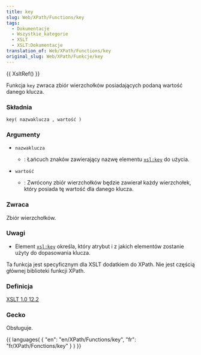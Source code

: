 ```yaml
---
title: key
slug: Web/XPath/Functions/key
tags:
  - Dokumentacje
  - Wszystkie_kategorie
  - XSLT
  - XSLT:Dokumentacje
translation_of: Web/XPath/Functions/key
original_slug: Web/XPath/Funkcje/key
---
```

{{ XsltRef() }}

Funkcja `key` zwraca zbiór wierzchołków posiadających podaną wartość danego klucza.

### Składnia

    key( nazwaklucza , wartość )

### Argumenty

- `nazwaklucza`
  - : Łańcuch znaków zawierający nazwę elementu [`xsl:key`](pl/XSLT/key) do użycia.

- `wartość`
  - : Zwrócony zbiór wierzchołków będzie zawierał każdy wierzchołek, który posiada tę wartość dla danego klucza.

### Zwraca

Zbiór wierzchołków.

### Uwagi

- Element [`xsl:key`](pl/XSLT/key) określa, który atrybut i z jakich elementów zostanie użyty do dopasowania klucza.

Ta funkcja jest specyficznym dla XSLT dodatkiem do XPath. Nie jest częścią głównej biblioteki funkcji XPath.

### Definicja

[XSLT 1.0 12.2](http://www.w3.org/TR/xslt#function-key)

### Gecko

Obsługuje.

{{ languages( { "en": "en/XPath/Functions/key", "fr": "fr/XPath/Fonctions/key" } ) }}
